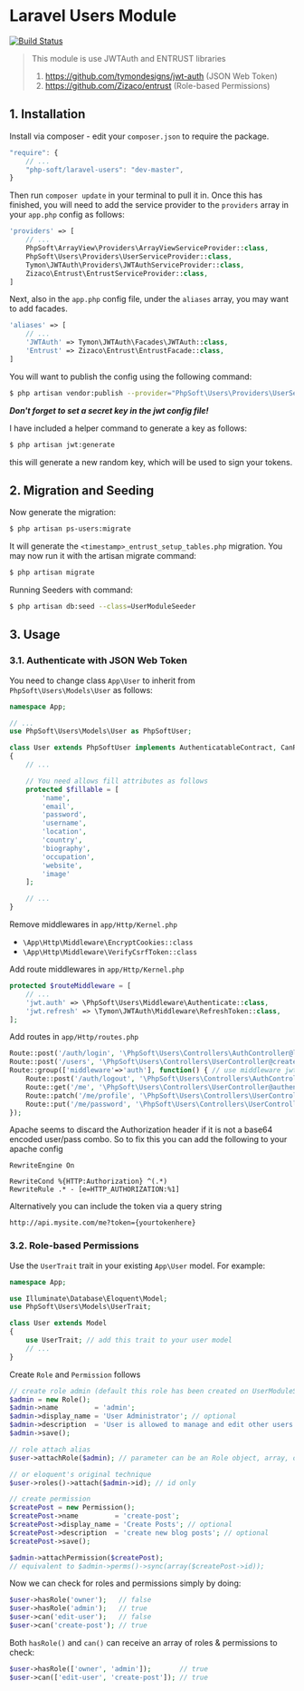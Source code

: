 # Laravel Users Module

[![Build Status](https://travis-ci.org/php-soft/laravel-users.svg)](https://travis-ci.org/php-soft/laravel-users)

> This module is use JWTAuth and ENTRUST libraries
> 
> 1. https://github.com/tymondesigns/jwt-auth (JSON Web Token)
> 2. https://github.com/Zizaco/entrust (Role-based Permissions)

## 1. Installation

Install via composer - edit your `composer.json` to require the package.

```js
"require": {
    // ...
    "php-soft/laravel-users": "dev-master",
}
```

Then run `composer update` in your terminal to pull it in.
Once this has finished, you will need to add the service provider to the `providers` array in your `app.php` config as follows:

```php
'providers' => [
    // ...
    PhpSoft\ArrayView\Providers\ArrayViewServiceProvider::class,
    PhpSoft\Users\Providers\UserServiceProvider::class,
    Tymon\JWTAuth\Providers\JWTAuthServiceProvider::class,
    Zizaco\Entrust\EntrustServiceProvider::class,
]
```

Next, also in the `app.php` config file, under the `aliases` array, you may want to add facades.

```php
'aliases' => [
    // ...
    'JWTAuth' => Tymon\JWTAuth\Facades\JWTAuth::class,
    'Entrust' => Zizaco\Entrust\EntrustFacade::class,
]
```

You will want to publish the config using the following command:

```sh
$ php artisan vendor:publish --provider="PhpSoft\Users\Providers\UserServiceProvider"
```

***Don't forget to set a secret key in the jwt config file!***

I have included a helper command to generate a key as follows:

```sh
$ php artisan jwt:generate
```

this will generate a new random key, which will be used to sign your tokens.

## 2. Migration and Seeding

Now generate the migration:

```sh
$ php artisan ps-users:migrate
```

It will generate the `<timestamp>_entrust_setup_tables.php` migration. You may now run it with the artisan migrate command:

```sh
$ php artisan migrate
```

Running Seeders with command:

```sh
$ php artisan db:seed --class=UserModuleSeeder
```

## 3. Usage

### 3.1. Authenticate with JSON Web Token

You need to change class `App\User` to inherit from `PhpSoft\Users\Models\User` as follows:

```php
namespace App;

// ...
use PhpSoft\Users\Models\User as PhpSoftUser;

class User extends PhpSoftUser implements AuthenticatableContract, CanResetPasswordContract
{
    // ...

    // You need allows fill attributes as follows
    protected $fillable = [
        'name',
        'email',
        'password',
        'username',
        'location',
        'country',
        'biography',
        'occupation',
        'website',
        'image'
    ];

    // ...
}
``` 

Remove middlewares in `app/Http/Kernel.php`

* `\App\Http\Middleware\EncryptCookies::class`
* `\App\Http\Middleware\VerifyCsrfToken::class`

Add route middlewares in `app/Http/Kernel.php`

```php
protected $routeMiddleware = [
    // ...
    'jwt.auth' => \PhpSoft\Users\Middleware\Authenticate::class,
    'jwt.refresh' => \Tymon\JWTAuth\Middleware\RefreshToken::class,
];
```

Add routes in `app/Http/routes.php`

```php
Route::post('/auth/login', '\PhpSoft\Users\Controllers\AuthController@login');
Route::post('/users', '\PhpSoft\Users\Controllers\UserController@create');
Route::group(['middleware'=>'auth'], function() { // use middleware jwt.auth if use JSON Web Token
    Route::post('/auth/logout', '\PhpSoft\Users\Controllers\AuthController@logout');
    Route::get('/me', '\PhpSoft\Users\Controllers\UserController@authenticated');
    Route::patch('/me/profile', '\PhpSoft\Users\Controllers\UserController@updateProfile');
    Route::put('/me/password', '\PhpSoft\Users\Controllers\UserController@changePassword');
});
```

Apache seems to discard the Authorization header if it is not a base64 encoded user/pass combo. So to fix this you can add the following to your apache config

```
RewriteEngine On

RewriteCond %{HTTP:Authorization} ^(.*)
RewriteRule .* - [e=HTTP_AUTHORIZATION:%1]
```

Alternatively you can include the token via a query string

```
http://api.mysite.com/me?token={yourtokenhere}
```

### 3.2. Role-based Permissions

Use the `UserTrait` trait in your existing `App\User` model. For example:

```php
namespace App;

use Illuminate\Database\Eloquent\Model;
use PhpSoft\Users\Models\UserTrait;

class User extends Model
{
    use UserTrait; // add this trait to your user model
    // ...
}
```

Create `Role` and `Permission` follows

```php
// create role admin (default this role has been created on UserModuleSeeder)
$admin = new Role();
$admin->name         = 'admin';
$admin->display_name = 'User Administrator'; // optional
$admin->description  = 'User is allowed to manage and edit other users'; // optional
$admin->save();

// role attach alias
$user->attachRole($admin); // parameter can be an Role object, array, or id

// or eloquent's original technique
$user->roles()->attach($admin->id); // id only

// create permission
$createPost = new Permission();
$createPost->name         = 'create-post';
$createPost->display_name = 'Create Posts'; // optional
$createPost->description  = 'create new blog posts'; // optional
$createPost->save();

$admin->attachPermission($createPost);
// equivalent to $admin->perms()->sync(array($createPost->id));
```

Now we can check for roles and permissions simply by doing:

```php
$user->hasRole('owner');   // false
$user->hasRole('admin');   // true
$user->can('edit-user');   // false
$user->can('create-post'); // true
```

Both `hasRole()` and `can()` can receive an array of roles & permissions to check:

```php
$user->hasRole(['owner', 'admin']);       // true
$user->can(['edit-user', 'create-post']); // true
```
